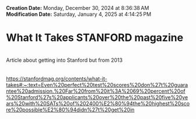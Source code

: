<div><b>Creation Date:</b> Monday, December 30, 2024 at 8:36:38 AM<br></div>
<div><b>Modification Date:</b> Saturday, January 4, 2025 at 4:14:25 PM<br></div>
<div><h1>What It Takes STANFORD magazine</h1></div>
<div><br></div>
<div>Article about getting into Stanford but from 2013</div>
<div><br></div>
<div><br></div>
<div><a href=https://stanfordmag.org/contents/what-it-takes#:~:text=Even%20perfect%20test%20scores%20don%27t%20guarantee%20admission.%20Far%20from%20it%3A%2069%20percent%20of%20Stanford%27s%20applicants%20over%20the%20past%20five%20years%20with%20SATs%20of%202400%E2%80%94the%20highest%20score%20possible%E2%80%94didn%27t%20get%20in>https://stanfordmag.org/contents/what-it-takes#:~:text=Even%20perfect%20test%20scores%20don%27t%20guarantee%20admission.%20Far%20from%20it%3A%2069%20percent%20of%20Stanford%27s%20applicants%20over%20the%20past%20five%20years%20with%20SATs%20of%202400%E2%80%94the%20highest%20score%20possible%E2%80%94didn%27t%20get%20in</a><br></div>

